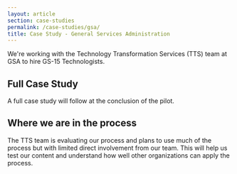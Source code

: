 ```yaml
---
layout: article
section: case-studies
permalink: /case-studies/gsa/
title: Case Study - General Services Administration
---
```


We're working with the Technology Transformation Services (TTS) team at GSA to hire GS-15 Technologists.

## Full Case Study

A full case study will follow at the conclusion of the pilot.

## Where we are in the process

The TTS team is evaluating our process and plans to use much of the process but with limited direct involvement from our team. This will help us test our content and understand how well other organizations can apply the process.

